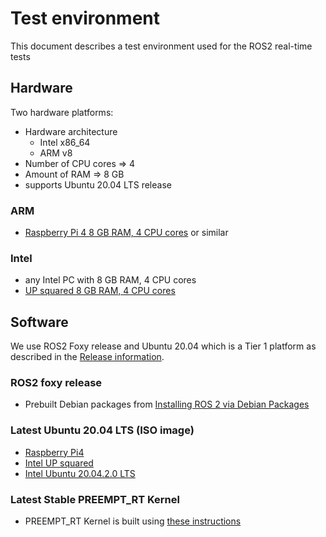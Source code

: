 # Test environment

This document describes a test environment used for the ROS2 real-time tests

## Hardware

Two hardware platforms:
* Hardware architecture
    * Intel x86_64
    * ARM v8
* Number of CPU cores => 4
* Amount of RAM => 8 GB
* supports Ubuntu 20.04 LTS release

### ARM

* [Raspberry Pi 4 8 GB RAM, 4 CPU cores](https://www.raspberrypi.org/blog/8gb-raspberry-pi-4-on-sale-now-at-75) or similar

### Intel

* any Intel PC with 8 GB RAM, 4 CPU cores
* [UP squared 8 GB RAM, 4 CPU cores](https://up-shop.org/up-squared-board-pentium-quad-core-8gb-memory-64gb-emmc.html)

## Software

We use ROS2 Foxy release and Ubuntu 20.04 which is a Tier 1 platform as described in the [Release information](https://docs.ros.org/en/foxy/Releases/Release-Foxy-Fitzroy.html#supported-platforms).

### ROS2 foxy release 

* Prebuilt Debian packages from [Installing ROS 2 via Debian Packages](https://docs.ros.org/en/foxy/Installation/Linux-Install-Debians.html)

### Latest Ubuntu 20.04 LTS (ISO image)

* [Raspberry Pi4](https://ubuntu.com/download/raspberry-pi)
* [Intel UP squared](https://wiki.up-community.org/Ubuntu)
* [Intel Ubuntu 20.04.2.0 LTS](https://ubuntu.com/download/desktop)

### Latest Stable PREEMPT_RT Kernel

* PREEMPT_RT Kernel is built using [these instructions](https://github.com/ros-realtime/rt-kernel-docker-builder)
